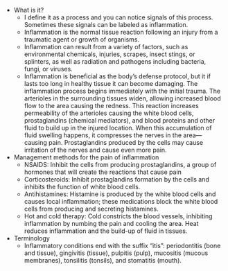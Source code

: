   * What is it?
    * I define it as a process and you can notice signals of this process. Sometimes these signals can be labeled as inflammation.
    * Inflammation is the normal tissue reaction following an injury from a traumatic agent or growth of organisms.
    * Inflammation can result from a variety of factors, such as environmental chemicals, injuries, scrapes, insect stings, or splinters, as well as radiation and pathogens including bacteria, fungi, or viruses.
    * Inflammation is beneficial as the body’s defense protocol, but it if lasts too long in healthy tissue it can become damaging. The inflammation process begins immediately with the initial trauma. The arterioles in the surrounding tissues widen, allowing increased blood flow to the area causing the redness. This reaction increases permeability of the arterioles causing the white blood cells, prostaglandins (chemical mediators), and blood proteins and other fluid to build up in the injured location. When this accumulation of fluid swelling happens, it compresses the nerves in the area—causing pain. Prostaglandins produced by the cells may cause irritation of the nerves and cause even more pain.
  * Management methods for the pain of inflammation
    * NSAIDS: Inhibit the cells from producing prostaglandins, a group of hormones that will create the reactions that cause pain
    * Corticosteroids: Inhibit prostaglandins formation by the cells and inhibits the function of white blood cells.
    * Antihistamines: Histamine is produced by the white blood cells and causes local inflammation; these medications block the white blood cells from producing and secreting histamines.
    * Hot and cold therapy: Cold constricts the blood vessels, inhibiting inflammation by numbing the pain and cooling the area. Heat reduces inflammation and the build-up of fluid in tissues.
  * Terminology
    * Inflammatory conditions end with the suffix “itis”: periodontitis (bone and tissue), gingivitis (tissue), pulpitis (pulp), mucositis (mucous membranes), tonsilitis (tonsils), and stomatitis (mouth).